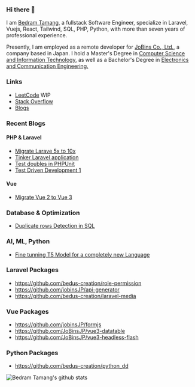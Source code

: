 ### Hi there 👋

I am [Bedram Tamang](https://twitter.com/tmg_bedus), a fullstack Software Engineer, specialize in Laravel, Vuejs, React, Tailwind, SQL, PHP, Python, with more than seven years of professional experience.

Presently, I am employed as a remote developer for [JoBins Co., Ltd.](https://corp.jobins.jp/), a company based in Japan. I hold a Master's Degree in [Computer Science and Information Technology](https://cdcsit.edu.np/), as well as a Bachelor's Degree in [Electronics and Communication Engineering.](https://www.ioepc.edu.np/)

### Links
* [LeetCode](https://leetcode.com/u/bedus-creation/) WIP
* [Stack Overflow](https://stackoverflow.com/users/8136803/bedram-tamang)
* [Blogs](https://dev.to/bedram-tamang)

### Recent Blogs
#### PHP & Laravel
* [Migrate Larave 5x to 10x](https://dev.to/bedram-tamang/upgrading-laravel-an-easy-step-by-step-guide-from-57-to-10x-5alc)
* [Tinker Laravel application](https://dev.to/bedram-tamang/easiest-way-to-tinker-with-your-laravel-application-1aaj)
* [Test doubles in PHPUnit](https://dev.to/bedram-tamang/test-doubles-in-php-with-mockery-and-phpunit-477h)
* [Test Driven Development 1](https://dev.to/bedram-tamang/test-driven-development-in-laravel-folder-structure-setup-1-27l3)
#### Vue
* [Migrate Vue 2 to Vue 3](https://dev.to/bedram-tamang/vue-2-reaches-eol-upgrade-to-vue-3-now-koc)

### Database & Optimization
* [Duplicate rows Detection in SQL](https://dev.to/bedram-tamang/duplicate-rows-detection-in-mysql-70m)

### AI, ML, Python
* [Fine tunning T5 Model for a completely new Language](https://dev.to/bedram-tamang/fine-tuning-t5-small-model-for-a-completely-new-language-limbu-4c4n)
  

### Laravel Packages
* https://github.com/bedus-creation/role-permission
* https://github.com/jobinsJP/api-generator
* https://github.com/bedus-creation/laravel-media

### Vue Packages
* https://github.com/jobinsJP/formjs
* https://github.com/JoBinsJP/vue3-datatable
* https://github.com/JoBinsJP/vue3-headless-flash

### Python Packages
* https://github.com/bedus-creation/python_dd



![Bedram Tamang's github stats](https://github-readme-stats.vercel.app/api?username=bedus-creation&hide=stars,issues&show_icons=true&count_private=true)

<!--
**bedus-creation/bedus-creation** is a ✨ _special_ ✨ repository because its `README.md` (this file) appears on your GitHub profile.

Here are some ideas to get you started:

- 🔭 I’m currently working on ...
- 🌱 I’m currently learning ...
- 👯 I’m looking to collaborate on ...
- 🤔 I’m looking for help with ...
- 💬 Ask me about ...
- 📫 How to reach me: ...
- 😄 Pronouns: ...
- ⚡ Fun fact: ...
-->
